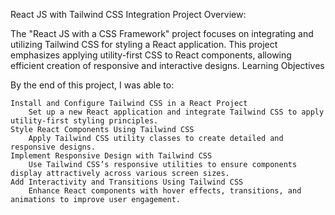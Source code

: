 React JS with Tailwind CSS Integration
Project Overview:

The "React JS with a CSS Framework" project focuses on integrating and utilizing Tailwind CSS for styling a React application. This project emphasizes applying utility-first CSS to React components, allowing efficient creation of responsive and interactive designs.
Learning Objectives

By the end of this project, I was able to:

    Install and Configure Tailwind CSS in a React Project
        Set up a new React application and integrate Tailwind CSS to apply utility-first styling principles.
    Style React Components Using Tailwind CSS
        Apply Tailwind CSS utility classes to create detailed and responsive designs.
    Implement Responsive Design with Tailwind CSS
        Use Tailwind CSS’s responsive utilities to ensure components display attractively across various screen sizes.
    Add Interactivity and Transitions Using Tailwind CSS
        Enhance React components with hover effects, transitions, and animations to improve user engagement.

